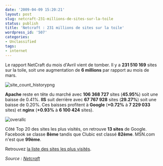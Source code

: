 ```yaml
---
date: '2009-04-09 15:20:21'
layout: post
slug: netcraft-231-millions-de-sites-sur-la-toile
status: publish
title: 'Netcraft : 231 millions de sites sur la toile'
wordpress_id: '507'
categories:
- Unclassified
tags:
- internet
---
```


Le rapport NetCraft du mois d'Avril vient de tomber. Il y a **231 510 169** sites sur la toile, soit une augmentation de **6 millions** par rapport au mois de mars.







![site_count_historypng](http://blog.kdecherf.com/wp-content/uploads/2009/04/site_count_historypng.gif)







**Apache** reste en tête du marché avec **106 368 727** sites (**45.95%**) soit une baisse de 0.41%. **IIS** suit derrière avec **67 767 928** sites (**29.27%**) soit une baisse de 0.20%. Ces baisses profitent à **Google** (**+0.72%** à **7 229 033** sites) et **nginx** (**+0.93%** à **6 100 424** sites).




![overallc](http://blog.kdecherf.com/wp-content/uploads/2009/04/overallc.png)







Côté Top 20 des sites les plus visités, on retrouve **13 sites** de Google. Facebook se classe **8ème** tandis que Clubic est classé **82ème**. MSN.com n'est que **99ème**.




Retrouvez [la liste des sites les plus visités](http://toolbar.netcraft.com/stats/topsites).







_Source : [Netcraft](http://news.netcraft.com/archives/2009/04/06/april_2009_web_server_survey.html)_



